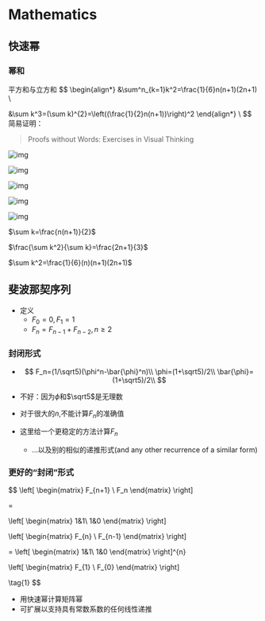 # Mathematics

## 快速幂

### 幂和

平方和与立方和
$$
\begin{align*}
&\sum^n_{k=1}k^2=\frac{1}{6}n(n+1)(2n+1) \\

&\sum k^3=(\sum k)^{2}=\left((\frac{1}{2}n(n+1))\right)^2
\end{align*} \\
$$
简易证明：

> Proofs without Words: Exercises in Visual Thinking

![img](https://github.com/Qasak/all-about-stanford-cs-97si/blob/master/mathematics/sum_of_squares.jpg)

![img](https://github.com/Qasak/all-about-stanford-cs-97si/blob/master/mathematics/proof_sos1.png)

![img](https://github.com/Qasak/all-about-stanford-cs-97si/blob/master/mathematics/proof_sos2.png)

![img](https://github.com/Qasak/all-about-stanford-cs-97si/blob/master/mathematics/proof_sos3.png)

![img](https://github.com/Qasak/all-about-stanford-cs-97si/blob/master/mathematics/proof_sos4.png)

$\sum k=\frac{n(n+1)}{2}$

$\frac{\sum k^2}{\sum k}=\frac{2n+1}{3}$

$\sum k^2=\frac{1}{6}(n)(n+1)(2n+1)$



## 斐波那契序列

+ 定义
  + $F_0=0,F_1=1$
  + $F_n=F_{n-1}+F_{n-2},n\ge2$

### 封闭形式

+ $$
  F_n=(1/\sqrt5)(\phi^n-\bar{\phi}^n)\\ \phi=(1+\sqrt5)/2\\ \bar{\phi}=(1+\sqrt5)/2\\
  $$

  

+ 不好：因为$\phi$和$\sqrt5$是无理数

+ 对于很大的$n$,不能计算$F_n$的准确值

+ 这里给一个更稳定的方法计算$F_n$

  + ...以及别的相似的递推形式(and any other recurrence of a similar form)

### 更好的“封闭”形式

$$
\left[
\begin{matrix}
F_{n+1} \\ F_n
\end{matrix}
\right] 

=

\left[
\begin{matrix}
1&1\\
1&0
\end{matrix}
\right]

\left[
\begin{matrix}
F_{n} \\ F_{n-1}
\end{matrix}
\right] 

=
\left[
\begin{matrix}
1&1\\
1&0
\end{matrix}
\right]^{n}

\left[
\begin{matrix}
F_{1} \\ F_{0}
\end{matrix}
\right] 



\tag{1}
$$

+ 用快速幂计算矩阵幂
+ 可扩展以支持具有常数系数的任何线性递推